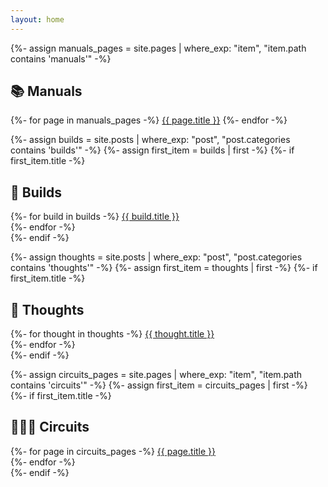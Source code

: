 ```yaml
---
layout: home
---
```


{%- assign manuals_pages = site.pages | where_exp: "item", "item.path contains 'manuals'" -%}
<section>
<h1>📚 Manuals</h1>
{%- for page in manuals_pages -%}
  <a href='{{ page.url }}'>{{ page.title }}</a>
{%- endfor -%}
</section>

{%- assign builds = site.posts | where_exp: "post", "post.categories contains 'builds'" -%}
{%- assign first_item = builds | first -%}
{%- if first_item.title -%}
  <section>
  <h1>🎸 Builds</h1>
  {%- for build in builds -%}
    <a href='{{ build.url }}'>{{ build.title }}</a>
    <br />
  {%- endfor -%}
  </section>
{%- endif -%}

{%- assign thoughts = site.posts | where_exp: "post", "post.categories contains 'thoughts'" -%}
{%- assign first_item = thoughts | first -%}
{%- if first_item.title -%}
  <section>
  <h1>💬 Thoughts</h1>
  {%- for thought in thoughts -%}
    <a href='{{ thought.url }}'>{{ thought.title }}</a>
    <br />
  {%- endfor -%}
  </section>
{%- endif -%}

{%- assign circuits_pages = site.pages | where_exp: "item", "item.path contains 'circuits'" -%}
{%- assign first_item = circuits_pages | first -%}
{%- if first_item.title -%}
  <section>
  <h1>👨🏻‍🏭 Circuits</h1>
  {%- for page in circuits_pages -%}
    <a href='{{ page.url }}'>{{ page.title }}</a>
    <br />
  {%- endfor -%}
  </section>
{%- endif -%}
